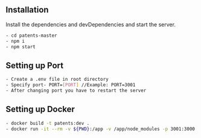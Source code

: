 ## Installation

Install the dependencies and devDependencies and start the server.

```sh
- cd patents-master
- npm i
- npm start
```

## Setting up Port

```sh
- Create a .env file in root directory
- Specify port- PORT=[PORT] //Example: PORT=3001
- After changing port you have to restart the server
```

## Setting up Docker

```sh
- docker build -t patents:dev .
- docker run -it --rm -v ${PWD}:/app -v /app/node_modules -p 3001:3000 -e CHOKIDAR_USEPOLLING=true patents:dev
```
